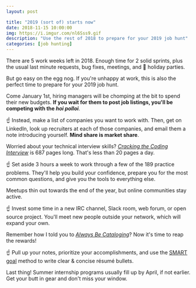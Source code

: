 ```yaml
---
layout: post

title: "2019 (sort of) starts now"
date: 2018-11-15 10:00:00
img: https://i.imgur.com/nl6Sss9.gif
description: "Use the rest of 2018 to prepare for your 2019 job hunt"
categories: [job hunting]
---
```


There are 5 work weeks left in 2018. Enough time for 2 solid sprints, plus the usual last minute requests, bug fixes, meetings, and 🎄 holiday parties.

But go easy on the egg nog. If you're unhappy at work, this is also the perfect time to prepare for your 2019 job hunt.

Come January 1st, hiring managers will be chomping at the bit to spend their new budgets. **If you wait for them to post job listings, you'll be competing with the _hoi polloi_**.

☝️ Instead, make a list of companies you want to work with. Then, get on LinkedIn, look up recruiters at each of those companies, and email them a note introducing yourself. **Mind share is market share**.

Worried about your technical interview skills? [_Cracking the Coding Interview_](https://www.amazon.com/Cracking-Coding-Interview-Programming-Questions/dp/0984782850/ref=sr_1_2?ie=UTF8&qid=1542159873&sr=8-2&keywords=cracking+the+coding+interview) is 687 pages long. That's less than 20 pages a day. 

☝️ Set aside 3 hours a week to work through a few of the 189 practice problems. They'll help you build your confidence, prepare you for the most common questions, and give you the tools to everything else.

Meetups thin out towards the end of the year, but online communities stay active. 

☝️ Invest some time in a new IRC channel, Slack room, web forum, or open source project. You'll meet new people outside your network, which will expand your own.

Remember how I told you to [_Always Be Cataloging_](https://nealshyam.com/advice/2018/06/21/Always-Be-Cataloging/)? Now it's time to reap the rewards! 

☝️ Pull up your notes, prioritize your accomplishments, and use the [SMART goal](https://www.wikiwand.com/en/SMART_criteria) method to write clear &amp; concise résumé bullets.

Last thing! Summer internship programs usually fill up by April, if not earlier. Get your butt in gear and don't miss your window.